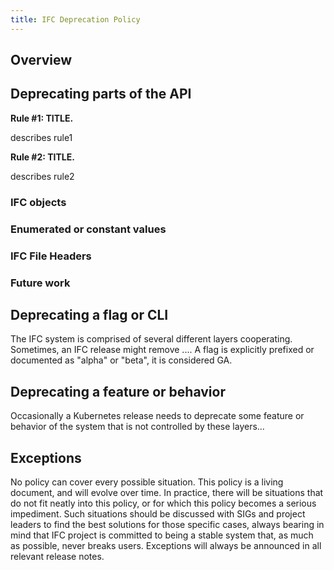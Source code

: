 ```yaml
---
title: IFC Deprecation Policy
---
```


## Overview

## Deprecating parts of the API

**Rule #1: TITLE.**

describes rule1

**Rule #2: TITLE.**

describes rule2


###  IFC objects


### Enumerated or constant values


### IFC File Headers


### Future work


## Deprecating a flag or CLI

The IFC system is comprised of several different layers cooperating.
Sometimes, an IFC release might remove ....
A flag is explicitly prefixed or documented as "alpha" or "beta", it is considered GA.


## Deprecating a feature or behavior

Occasionally a Kubernetes release needs to deprecate some feature or behavior of the system that is not controlled by these layers...


## Exceptions

No policy can cover every possible situation.  This policy is a living
document, and will evolve over time.  In practice, there will be situations
that do not fit neatly into this policy, or for which this policy becomes a
serious impediment.  Such situations should be discussed with SIGs and project
leaders to find the best solutions for those specific cases, always bearing in
mind that IFC project is committed to being a stable system that, as much as
possible, never breaks users. Exceptions will always be announced in all
relevant release notes.
